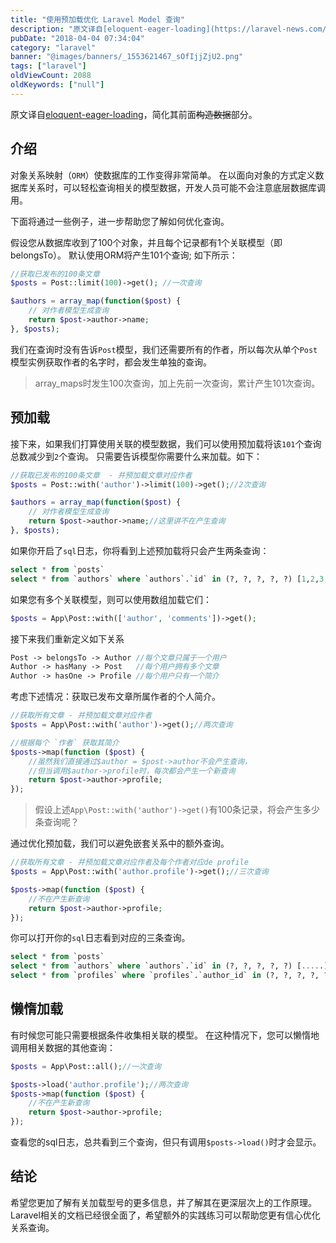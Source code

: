 ```yaml
---
title: "使用预加载优化 Laravel Model 查询"
description: "原文译自[eloquent-eager-loading](https://laravel-news.com/eloquent-eager-loading)，简化其前面~~构造数据~~部分。  ## 介绍  对象关系映射（`ORM`）使数据库的工作变得非常简单。 在以面向对象的方式定义数据库..."
pubDate: "2018-04-04 07:34:04"
category: "laravel"
banner: "@images/banners/_1553621467_sOfIjjZjU2.png"
tags: ["laravel"]
oldViewCount: 2088
oldKeywords: ["null"]
---
```


原文译自[eloquent-eager-loading](https://laravel-news.com/eloquent-eager-loading)，简化其前面~~构造数据~~部分。

## 介绍

对象关系映射（`ORM`）使数据库的工作变得非常简单。 在以面向对象的方式定义数据库关系时，可以轻松查询相关的模型数据，开发人员可能不会注意底层数据库调用。

下面将通过一些例子，进一步帮助您了解如何优化查询。

假设您从数据库收到了100个对象，并且每个记录都有1个关联模型（即belongsTo）。 默认使用ORM将产生101个查询; 如下所示：

```php
//获取已发布的100条文章
$posts = Post::limit(100)->get(); //一次查询

$authors = array_map(function($post) {
    // 对作者模型生成查询
    return $post->author->name;
}, $posts);

```

我们在查询时没有告诉`Post`模型，我们还需要所有的作者，所以每次从单个`Post`模型实例获取作者的名字时，都会发生单独的查询。

> array_maps时发生100次查询，加上先前一次查询，累计产生101次查询。


## 预加载

接下来，如果我们打算使用关联的模型数据，我们可以使用预加载将该`101`个查询总数减少到`2`个查询。 只需要告诉模型你需要什么来加载。如下：

```php
//获取已发布的100条文章  - 并预加载文章对应作者
$posts = Post::with('author')->limit(100)->get();//2次查询

$authors = array_map(function($post) {
    // 对作者模型生成查询
    return $post->author->name;//这里讲不在产生查询
}, $posts);
```

如果你开启了`sql`日志，你将看到上述预加载将只会产生两条查询：

```sql
select * from `posts`
select * from `authors` where `authors`.`id` in (?, ?, ?, ?, ?) [1,2,3,4,5]
```

如果您有多个关联模型，则可以使用数组加载它们：

```php
$posts = App\Post::with(['author', 'comments'])->get();
```

接下来我们重新定义如下关系

```php
Post -> belongsTo -> Author //每个文章只属于一个用户
Author -> hasMany -> Post   //每个用户拥有多个文章
Author -> hasOne -> Profile //每个用户只有一个简介
```

考虑下述情况：获取已发布文章所属作者的个人简介。

```php
//获取所有文章 - 并预加载文章对应作者
$posts = App\Post::with('author')->get();//两次查询

//根据每个 `作者` 获取其简介
$posts->map(function ($post) {
    //虽然我们直接通过$author = $post->author不会产生查询，
    //但当调用$author->profile时，每次都会产生一个新查询
    return $post->author->profile;
});
```

> 假设上述`App\Post::with('author')->get()`有100条记录，将会产生多少条查询呢？

通过优化预加载，我们可以避免嵌套关系中的额外查询。

```php
//获取所有文章 - 并预加载文章对应作者及每个作者对应de profile
$posts = App\Post::with('author.profile')->get();//三次查询

$posts->map(function ($post) {
    //不在产生新查询
    return $post->author->profile;
});
```

你可以打开你的`sql`日志看到对应的三条查询。

```sql
select * from `posts`  
select * from `authors` where `authors`.`id` in (?, ?, ?, ?, ?) [.....] 
select * from `profiles` where `profiles`.`author_id` in (?, ?, ?, ?, ?) [.....] 
```

## 懒惰加载

有时候您可能只需要根据条件收集相关联的模型。 在这种情况下，您可以懒惰地调用相关数据的其他查询：

```php
$posts = App\Post::all();//一次查询

$posts->load('author.profile');//两次查询
$posts->map(function ($post) {
    //不在产生新查询
    return $post->author->profile;
});
```
查看您的sql日志，总共看到三个查询，但只有调用`$posts->load()`时才会显示。

## 结论

 希望您更加了解有关加载型号的更多信息，并了解其在更深层次上的工作原理。 Laravel相关的文档已经很全面了，希望额外的实践练习可以帮助您更有信心优化关系查询。
